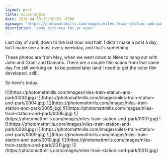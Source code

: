 ```yaml
---
layout: post
title: niles-again
date: 2018-04-30 22:32:03 -0700
ogimage: "https://photomattmills.com/images/niles-train-station-and-park/0012.jpg"
description: "some pictures for yr eyes"
---
```


Last day of april, down to the last hour and half. I didn't make a post a day, but I made one almost every weekday, and that's something. 

These photos are from May, when we went down to Niles to hang out with John and Grant and Damaris. There are a couple film scans from that same day I'm still working on, to be posted later (and I need to get the color film developed, still).

So here's today.

<span style="display:block;" class="center">
  ![](https://photomattmills.com/images/niles-train-station-and-park/0003.jpg)
<span class="caption"></span>
![](https://photomattmills.com/images/niles-train-station-and-park/0004.jpg)
<span class="caption"></span>
![](https://photomattmills.com/images/niles-train-station-and-park/0005.jpg)
<span class="caption"></span>
![](https://photomattmills.com/images/niles-train-station-and-park/0006.jpg)
<span class="caption"></span>
![](https://photomattmills.com/images/niles-train-station-and-park/0007.jpg)
<span class="caption"></span>
![](https://photomattmills.com/images/niles-train-station-and-park/0008.jpg)
<span class="caption"></span>
![](https://photomattmills.com/images/niles-train-station-and-park/0009.jpg)
<span class="caption"></span>
![](https://photomattmills.com/images/niles-train-station-and-park/0010.jpg)
<span class="caption"></span>
![](https://photomattmills.com/images/niles-train-station-and-park/0011.jpg)
<span class="caption"></span>
![](https://photomattmills.com/images/niles-train-station-and-park/0012.jpg)
<span class="caption"></span>
</span>
